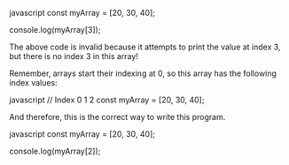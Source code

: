 javascript
const myArray = [20, 30, 40];

console.log(myArray[3]);


The above code is invalid because it attempts to print the value at index 3, but there is no index 3 in this array!

Remember, arrays start their indexing at 0, so this array has the following index values:

javascript
// Index         0   1    2
const myArray = [20, 30, 40];


And therefore, this is the correct way to write this program.

javascript
const myArray = [20, 30, 40];

console.log(myArray[2]);
